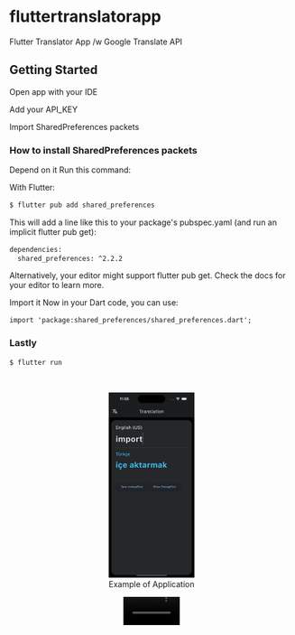 # fluttertranslatorapp

Flutter Translator App /w Google Translate API



## Getting Started

Open app with your IDE

Add your API_KEY 

Import SharedPreferences packets

### How to install SharedPreferences packets

Depend on it
Run this command:

With Flutter:
```bash
$ flutter pub add shared_preferences
```

This will add a line like this to your package's pubspec.yaml (and run an implicit flutter pub get):

```
dependencies:
  shared_preferences: ^2.2.2
```
Alternatively, your editor might support flutter pub get. Check the docs for your editor to learn more.

Import it
Now in your Dart code, you can use:
```
import 'package:shared_preferences/shared_preferences.dart';
```
### Lastly
```bash
$ flutter run
```
<br>

<p align="center">
    <img src="/simulator.png" width="30%"></a> <br>
    Example of Application
</p>

<p align="center">
 <video src='/simulatorVideo.mp4' width=100/>
   Example of Application
</p>